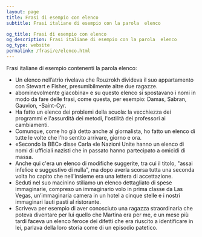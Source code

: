 ```yaml
---
layout: page
title: Frasi di esempio con elenco 
subtitle: Frasi italiane di esempio con la parola  elenco

og_title: Frasi di esempio con elenco 
og_description: Frasi italiane di esempio con la parola  elenco
og_type: website
permalink: /frasi/e/elenco.html
---
```


Frasi italiane di esempio contenenti la parola elenco:


- Un elenco nell’atrio rivelava che Rouzrokh divideva il suo appartamento con Stewart e Fisher, presumibilmente altre due ragazze.
- abominevolmente giacobina» e su questo elenco si spostavano i nomi in modo da fare delle frasi, come questa, per esempio: Damas, Sabran, Gauvion, -Saint-Cyr.
- Ha fatto un elenco dei problemi della scuola: la vecchiezza dei programmi e l'assurdità dei metodi, l'ostilità dei professori ai cambiamenti.
- Comunque, come ho già detto anche al giornalista, ho fatto un elenco di tutte le volte che l'ho sentito arrivare, giorno e ora.
- «Secondo la BBC» disse Carla «le Nazioni Unite hanno un elenco di nomi di ufficiali nazisti che in passato hanno partecipato a omicidi di massa.
- Anche qui c'era un elenco di modifiche suggerite, tra cui il titolo, "assai infelice e suggestivo di nulla", ma dopo averla scorsa tutta una seconda volta ho capito che nell'insieme era una lettera di accettazione.
- Seduti nel suo macinino stiliamo un elenco dettagliato di spese immaginarie, compreso un immaginario volo in prima classe da Las Vegas, un’immaginaria camera in un hotel a cinque stelle e i nostri immaginari lauti pasti al ristorante.
- Scriveva per esempio di aver conosciuto una ragazza straordinaria che poteva diventare per lui quello che Martina era per me, e un mese più tardi faceva un elenco feroce dei difetti che era riuscito a identificare in lei, parlava della loro storia come di un episodio patetico.
